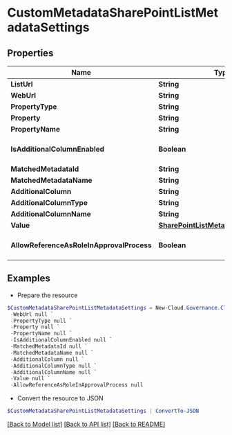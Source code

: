 # CustomMetadataSharePointListMetadataSettings
## Properties

Name | Type | Description | Notes
------------ | ------------- | ------------- | -------------
**ListUrl** | **String** |  | [optional] 
**WebUrl** | **String** |  | [optional] 
**PropertyType** | **String** |  | [optional] 
**Property** | **String** |  | [optional] 
**PropertyName** | **String** |  | [optional] 
**IsAdditionalColumnEnabled** | **Boolean** |  | [optional] [default to $false]
**MatchedMetadataId** | **String** |  | [optional] 
**MatchedMetadataName** | **String** |  | [optional] 
**AdditionalColumn** | **String** |  | [optional] 
**AdditionalColumnType** | **String** |  | [optional] 
**AdditionalColumnName** | **String** |  | [optional] 
**Value** | [**SharePointListMetadataSettingsValue**](SharePointListMetadataSettingsValue.md) |  | [optional] 
**AllowReferenceAsRoleInApprovalProcess** | **Boolean** |  | [optional] [default to $false]

## Examples

- Prepare the resource
```powershell
$CustomMetadataSharePointListMetadataSettings = New-Cloud.Governance.ClientCustomMetadataSharePointListMetadataSettings  -ListUrl null `
 -WebUrl null `
 -PropertyType null `
 -Property null `
 -PropertyName null `
 -IsAdditionalColumnEnabled null `
 -MatchedMetadataId null `
 -MatchedMetadataName null `
 -AdditionalColumn null `
 -AdditionalColumnType null `
 -AdditionalColumnName null `
 -Value null `
 -AllowReferenceAsRoleInApprovalProcess null
```

- Convert the resource to JSON
```powershell
$CustomMetadataSharePointListMetadataSettings | ConvertTo-JSON
```

[[Back to Model list]](../README.md#documentation-for-models) [[Back to API list]](../README.md#documentation-for-api-endpoints) [[Back to README]](../README.md)

